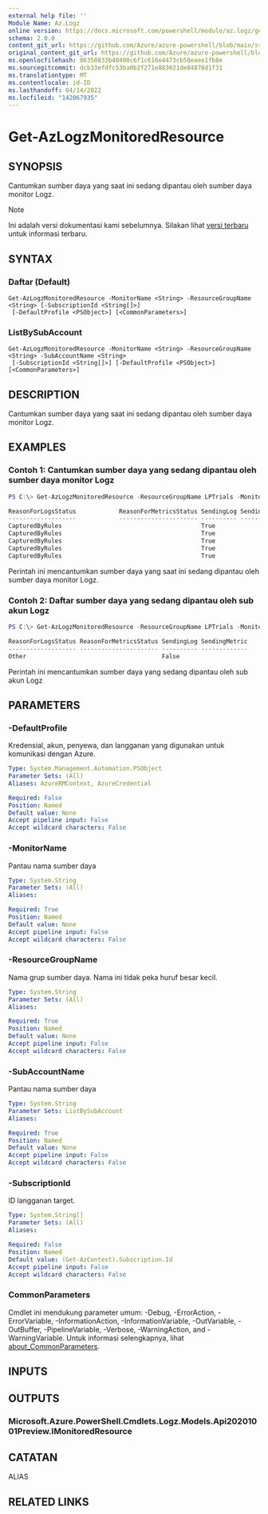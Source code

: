 ```yaml
---
external help file: ''
Module Name: Az.Logz
online version: https://docs.microsoft.com/powershell/module/az.logz/get-azlogzmonitoredresource
schema: 2.0.0
content_git_url: https://github.com/Azure/azure-powershell/blob/main/src/Logz/help/Get-AzLogzMonitoredResource.md
original_content_git_url: https://github.com/Azure/azure-powershell/blob/main/src/Logz/help/Get-AzLogzMonitoredResource.md
ms.openlocfilehash: 06350833b40490c6f1c616e4473cb58eaee1fb8e
ms.sourcegitcommit: dcb33efdfc53ba0b2f271e883021de84878d1f31
ms.translationtype: MT
ms.contentlocale: id-ID
ms.lasthandoff: 04/14/2022
ms.locfileid: "142067935"
---
```

# Get-AzLogzMonitoredResource

## SYNOPSIS
Cantumkan sumber daya yang saat ini sedang dipantau oleh sumber daya monitor Logz.

> [!NOTE]
>Ini adalah versi dokumentasi kami sebelumnya. Silakan lihat [versi terbaru](/powershell/module/az.logz/get-azlogzmonitoredresource) untuk informasi terbaru.

## SYNTAX

### Daftar (Default)
```
Get-AzLogzMonitoredResource -MonitorName <String> -ResourceGroupName <String> [-SubscriptionId <String[]>]
 [-DefaultProfile <PSObject>] [<CommonParameters>]
```

### ListBySubAccount
```
Get-AzLogzMonitoredResource -MonitorName <String> -ResourceGroupName <String> -SubAccountName <String>
 [-SubscriptionId <String[]>] [-DefaultProfile <PSObject>] [<CommonParameters>]
```

## DESCRIPTION
Cantumkan sumber daya yang saat ini sedang dipantau oleh sumber daya monitor Logz.

## EXAMPLES

### Contoh 1: Cantumkan sumber daya yang sedang dipantau oleh sumber daya monitor Logz
```powershell
PS C:\> Get-AzLogzMonitoredResource -ResourceGroupName LPTrials -MonitorName lpatlogz

ReasonForLogsStatus            ReasonForMetricsStatus SendingLog SendingMetric
-------------------            ---------------------- ---------- -------------
CapturedByRules                                       True
CapturedByRules                                       True
CapturedByRules                                       True
CapturedByRules                                       True
CapturedByRules                                       True
```

Perintah ini mencantumkan sumber daya yang saat ini sedang dipantau oleh sumber daya monitor Logz.

### Contoh 2: Daftar sumber daya yang sedang dipantau oleh sub akun Logz
```powershell
PS C:\> Get-AzLogzMonitoredResource -ResourceGroupName LPTrials -MonitorName lpatlogz -SubAccountName lpslogzsubaccount

ReasonForLogsStatus ReasonForMetricsStatus SendingLog SendingMetric
------------------- ---------------------- ---------- -------------
Other                                      False
```

Perintah ini mencantumkan sumber daya yang sedang dipantau oleh sub akun Logz

## PARAMETERS

### -DefaultProfile
Kredensial, akun, penyewa, dan langganan yang digunakan untuk komunikasi dengan Azure.

```yaml
Type: System.Management.Automation.PSObject
Parameter Sets: (All)
Aliases: AzureRMContext, AzureCredential

Required: False
Position: Named
Default value: None
Accept pipeline input: False
Accept wildcard characters: False
```

### -MonitorName
Pantau nama sumber daya

```yaml
Type: System.String
Parameter Sets: (All)
Aliases:

Required: True
Position: Named
Default value: None
Accept pipeline input: False
Accept wildcard characters: False
```

### -ResourceGroupName
Nama grup sumber daya.
Nama ini tidak peka huruf besar kecil.

```yaml
Type: System.String
Parameter Sets: (All)
Aliases:

Required: True
Position: Named
Default value: None
Accept pipeline input: False
Accept wildcard characters: False
```

### -SubAccountName
Pantau nama sumber daya

```yaml
Type: System.String
Parameter Sets: ListBySubAccount
Aliases:

Required: True
Position: Named
Default value: None
Accept pipeline input: False
Accept wildcard characters: False
```

### -SubscriptionId
ID langganan target.

```yaml
Type: System.String[]
Parameter Sets: (All)
Aliases:

Required: False
Position: Named
Default value: (Get-AzContext).Subscription.Id
Accept pipeline input: False
Accept wildcard characters: False
```

### CommonParameters
Cmdlet ini mendukung parameter umum: -Debug, -ErrorAction, -ErrorVariable, -InformationAction, -InformationVariable, -OutVariable, -OutBuffer, -PipelineVariable, -Verbose, -WarningAction, and -WarningVariable. Untuk informasi selengkapnya, lihat [about_CommonParameters](http://go.microsoft.com/fwlink/?LinkID=113216).

## INPUTS

## OUTPUTS

### Microsoft.Azure.PowerShell.Cmdlets.Logz.Models.Api20201001Preview.IMonitoredResource

## CATATAN

ALIAS

## RELATED LINKS

